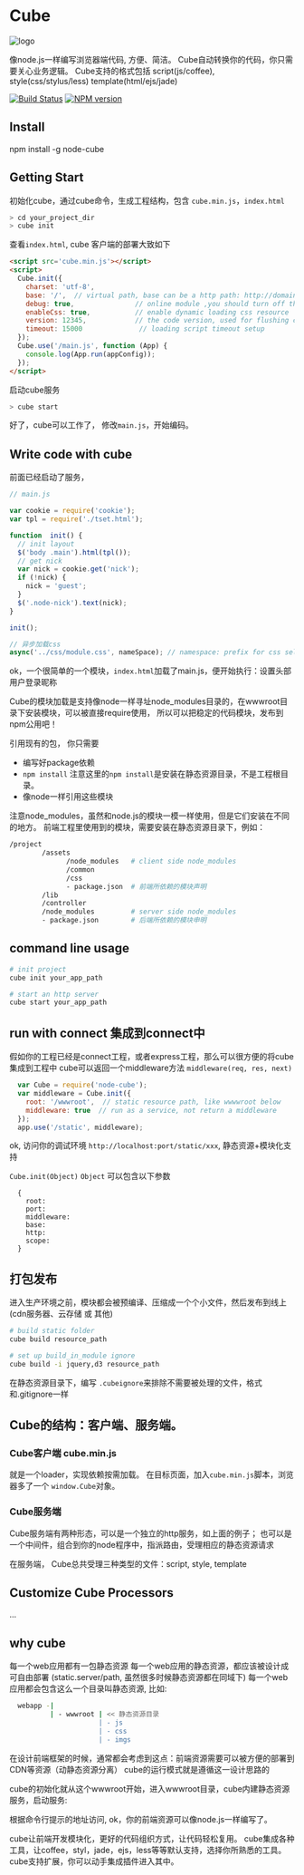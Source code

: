 Cube
=================

![logo](https://raw.github.com/fishbar/cube/master/logo.png)

像node.js一样编写浏览器端代码, 方便、简洁。 Cube自动转换你的代码，你只需要关心业务逻辑。
Cube支持的格式包括 script(js/coffee), style(css/stylus/less) template(html/ejs/jade)

[![Build Status](https://travis-ci.org/node-cube/cube.svg)](https://travis-ci.org/node-cube/cube)
[![NPM version](https://badge.fury.io/js/node-cube.svg)](http://badge.fury.io/js/node-cube)

## Install

  npm install -g node-cube

## Getting Start

初始化cube，通过cube命令，生成工程结构，包含 `cube.min.js`，`index.html`

```sh
> cd your_project_dir
> cube init
```

查看`index.html`, cube 客户端的部署大致如下
```html
<script src='cube.min.js'></script>
<script>
  Cube.init({
    charset: 'utf-8',
    base: '/',  // virtual path, base can be a http path: http://domain.com/project/static
    debug: true,               // online module ,you should turn off this switch
    enableCss: true,           // enable dynamic loading css resource
    version: 12345,            // the code version, used for flushing client side script
    timeout: 15000              // loading script timeout setup
  });
  Cube.use('/main.js', function (App) {
    console.log(App.run(appConfig));
  });
</script>
```
启动cube服务
```sh
> cube start
```
好了，cube可以工作了， 修改`main.js`，开始编码。

## Write code with cube

前面已经启动了服务，

```js
// main.js

var cookie = require('cookie');
var tpl = require('./tset.html');

function  init() {
  // init layout
  $('body .main').html(tpl());
  // get nick
  var nick = cookie.get('nick');
  if (!nick) {
    nick = 'guest';
  }
  $('.node-nick').text(nick);
}

init();

// 异步加载css
async('../css/module.css', nameSpace); // namespace: prefix for css selector
```
ok，一个很简单的一个模块，`index.html`加载了main.js，便开始执行：设置头部用户登录昵称

Cube的模块加载是支持像node一样寻址node_modules目录的，在wwwroot目录下安装模块，可以被直接require使用， 所以可以把稳定的代码模块，发布到npm公用吧！

引用现有的包， 你只需要

  * 编写好package依赖
  * `npm install`  注意这里的`npm install`是安装在静态资源目录，不是工程根目录。
  * 像node一样引用这些模块

注意node_modules，虽然和node.js的模块一模一样使用，但是它们安装在不同的地方。
前端工程里使用到的模块，需要安装在静态资源目录下，例如：
```sh
/project
        /assets
              /node_modules   # client side node_modules
              /common
              /css
              - package.json  # 前端所依赖的模块声明
        /lib
        /controller
        /node_modules         # server side node_modules
        - package.json        # 后端所依赖的模块申明
```

## command line usage

```sh
# init project
cube init your_app_path

# start an http server
cube start your_app_path

```

## run with connect 集成到connect中

  假如你的工程已经是connect工程，或者express工程，那么可以很方便的将cube集成到工程中
  cube可以返回一个middleware方法 `middleware(req, res, next)`

```js
  var Cube = require('node-cube');
  var middleware = Cube.init({
    root: '/wwwroot',  // static resource path, like wwwwroot below
    middleware: true  // run as a service, not return a middleware
  });
  app.use('/static', middleware);
```
  ok, 访问你的调试环境  `http://localhost:port/static/xxx`, 静态资源+模块化支持

  `Cube.init(Object)` `Object` 可以包含以下参数
```
  {
    root:
    port:
    middleware:
    base:
    http:
    scope:
  }
```
## 打包发布

进入生产环境之前，模块都会被预编译、压缩成一个个小文件，然后发布到线上(cdn服务器、云存储 或 其他)

```sh
# build static folder
cube build resource_path

# set up build_in_module ignore
cube build -i jquery,d3 resource_path
```

在静态资源目录下，编写 `.cubeignore`来排除不需要被处理的文件，格式和.gitignore一样

## Cube的结构：客户端、服务端。

### Cube客户端  cube.min.js

就是一个loader，实现依赖按需加载。
在目标页面，加入`cube.min.js`脚本，浏览器多了一个 `window.Cube`对象。

### Cube服务端

Cube服务端有两种形态，可以是一个独立的http服务，如上面的例子；
也可以是一个中间件，组合到你的node程序中，指派路由，受理相应的静态资源请求

在服务端， Cube总共受理三种类型的文件：script, style, template

## Customize Cube Processors

...

## why cube

  每一个web应用都有一包静态资源
  每一个web应用的静态资源，都应该被设计成可自由部署 (static.server/path, 虽然很多时候静态资源都在同域下)
  每一个web应用都会包含这么一个目录叫静态资源, 比如:

```sh
  webapp -|
          | - wwwroot | << 静态资源目录
                      | - js
                      | - css
                      | - imgs
```
  在设计前端框架的时候，通常都会考虑到这点：前端资源需要可以被方便的部署到CDN等资源（动静态资源分离）
  cube的运行模式就是遵循这一设计思路的

  cube的初始化就从这个wwwroot开始，进入wwwroot目录，cube内建静态资源服务，启动服务:

  根据命令行提示的地址访问, ok，你的前端资源可以像node.js一样编写了。

  cube让前端开发模块化，更好的代码组织方式，让代码轻松复用。
  cube集成各种工具，让coffee，styl，jade，ejs，less等等默认支持，选择你所熟悉的工具。
  cube支持扩展，你可以动手集成插件进入其中。

